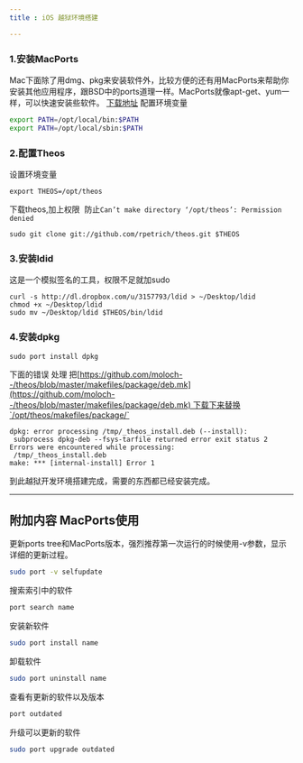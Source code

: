 ```yaml
---
title : iOS 越狱环境搭建

---
```




### 1.安装MacPorts
Mac下面除了用dmg、pkg来安装软件外，比较方便的还有用MacPorts来帮助你安装其他应用程序，跟BSD中的ports道理一样。MacPorts就像apt-get、yum一样，可以快速安装些软件。 [下载地址](http://www.macports.org/install.php)
配置环境变量

```sh
export PATH=/opt/local/bin:$PATH
export PATH=/opt/local/sbin:$PATH
```
### 2.配置Theos
设置环境变量

```shell
export THEOS=/opt/theos
```

下载theos,加上权限  防止`Can’t make directory ‘/opt/theos’: Permission denied`

```shell
sudo git clone git://github.com/rpetrich/theos.git $THEOS
```

### 3.安装ldid
这是一个模拟签名的工具，权限不足就加sudo

```shell
curl -s http://dl.dropbox.com/u/3157793/ldid > ~/Desktop/ldid
chmod +x ~/Desktop/ldid 
sudo mv ~/Desktop/ldid $THEOS/bin/ldid
```

### 4.安装dpkg

```shell
sudo port install dpkg
```

下面的错误 处理 把[https://github.com/moloch--/theos/blob/master/makefiles/package/deb.mk](https://github.com/moloch--/theos/blob/master/makefiles/package/deb.mk) 下载下来替换`/opt/theos/makefiles/package/`

```shell
dpkg: error processing /tmp/_theos_install.deb (--install):
 subprocess dpkg-deb --fsys-tarfile returned error exit status 2
Errors were encountered while processing:
 /tmp/_theos_install.deb
make: *** [internal-install] Error 1
```

到此越狱开发环境搭建完成，需要的东西都已经安装完成。

---


## 附加内容 MacPorts使用

更新ports tree和MacPorts版本，强烈推荐第一次运行的时候使用-v参数，显示详细的更新过程。

```sh
sudo port -v selfupdate
```

搜索索引中的软件

```sh
port search name
```

安装新软件

```sh
sudo port install name
```

卸载软件

```sh
sudo port uninstall name
```

查看有更新的软件以及版本

```sh
port outdated

```

升级可以更新的软件

```sh
sudo port upgrade outdated
```
